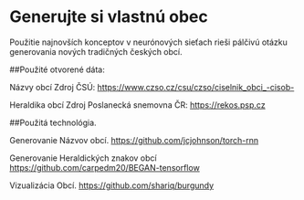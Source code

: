 # Generujte si vlastnú obec

Použitie najnovších konceptov v neurónových sieťach rieši pálčivú otázku generovania nových tradičných českých obcí.

##Použité otvorené dáta:

Názvy obcí Zdroj ČSÚ:
https://www.czso.cz/csu/czso/ciselnik_obci_-cisob-

Heraldika obcí Zdroj Poslanecká snemovna ČR:
https://rekos.psp.cz

##Použitá technológia.

Generovanie Názvov obcí.
https://github.com/jcjohnson/torch-rnn

Generovanie Heraldických znakov obcí
https://github.com/carpedm20/BEGAN-tensorflow

Vizualizácia Obcí.
https://github.com/shariq/burgundy
